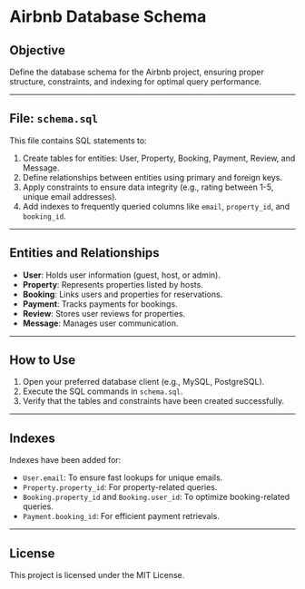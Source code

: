 # Airbnb Database Schema  

## Objective  
Define the database schema for the Airbnb project, ensuring proper structure, constraints, and indexing for optimal query performance.  

---

## File: `schema.sql`  

This file contains SQL statements to:  
1. Create tables for entities: User, Property, Booking, Payment, Review, and Message.  
2. Define relationships between entities using primary and foreign keys.  
3. Apply constraints to ensure data integrity (e.g., rating between 1-5, unique email addresses).  
4. Add indexes to frequently queried columns like `email`, `property_id`, and `booking_id`.  

---

## Entities and Relationships  

- **User**: Holds user information (guest, host, or admin).  
- **Property**: Represents properties listed by hosts.  
- **Booking**: Links users and properties for reservations.  
- **Payment**: Tracks payments for bookings.  
- **Review**: Stores user reviews for properties.  
- **Message**: Manages user communication.  

---

## How to Use  

1. Open your preferred database client (e.g., MySQL, PostgreSQL).  
2. Execute the SQL commands in `schema.sql`.  
3. Verify that the tables and constraints have been created successfully.  

---

## Indexes  

Indexes have been added for:  
- `User.email`: To ensure fast lookups for unique emails.  
- `Property.property_id`: For property-related queries.  
- `Booking.property_id` and `Booking.user_id`: To optimize booking-related queries.  
- `Payment.booking_id`: For efficient payment retrievals.  

---

## License  

This project is licensed under the MIT License.  

